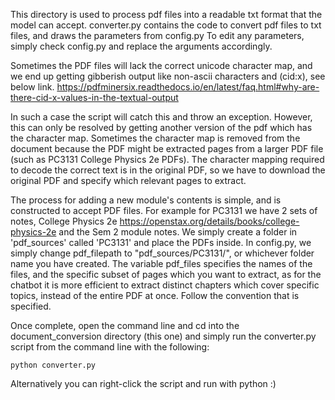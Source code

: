 This directory is used to process pdf files into a readable txt format that the model can accept.
converter.py contains the code to convert pdf files to txt files, and draws the parameters from config.py
To edit any parameters, simply check config.py and replace the arguments accordingly.

Sometimes the PDF files will lack the correct unicode character map, and we end up getting gibberish output like 
non-ascii characters and (cid:x), see below link. 
https://pdfminersix.readthedocs.io/en/latest/faq.html#why-are-there-cid-x-values-in-the-textual-output

In such a case the script will catch this and throw an exception. However, this can only be resolved by getting another
version of the pdf which has the character map. Sometimes the character map is removed from the document because the
PDF might be extracted pages from a larger PDF file (such as PC3131 College Physics 2e PDFs). The character mapping 
required to decode the correct text is in the original PDF, so we have to download the original PDF and specify which
relevant pages to extract.

The process for adding a new module's contents is simple, and is constructed to accept PDF files.
For example for PC3131 we have 2 sets of notes, College Physics 2e https://openstax.org/details/books/college-physics-2e
and the Sem 2 module notes. We simply create a folder in 'pdf_sources' called 'PC3131' and place the PDFs inside.
In config.py, we simply change pdf_filepath to "pdf_sources/PC3131/", or whichever folder name you have created.
The variable pdf_files specifies the names of the files, and the specific subset of pages which you want to extract, as
for the chatbot it is more efficient to extract distinct chapters which cover specific topics, instead of the entire
PDF at once. Follow the convention that is specified.

Once complete, open the command line and cd into the document_conversion directory (this one) and simply run the 
converter.py script from the command line with the following:
```
python converter.py
```
Alternatively you can right-click the script and run with python :)